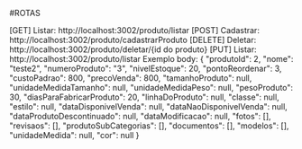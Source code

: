 #ROTAS

[GET] Listar: http://localhost:3002/produto/listar
[POST] Cadastrar: http://localhost:3002/produto/cadastrarProduto
[DELETE] Deletar: http://localhost:3002/produto/deletar/{id do produto}
[PUT] Listar: http://localhost:3002/produto/listar
Exemplo body:
 {
        "produtoId": 2,
        "nome": "teste2",
        "numeroProduto": "3",
        "nivelEstoque": 20,
        "pontoReordenar": 3,
        "custoPadrao": 800,
        "precoVenda": 800,
        "tamanhoProduto": null,
        "unidadeMedidaTamanho": null,
        "unidadeMedidaPeso": null,
        "pesoProduto": 30,
        "diasParaFabricarProduto": 20,
        "linhaDoProduto": null,
        "classe": null,
        "estilo": null,
        "dataDisponivelVenda": null,
        "dataNaoDisponivelVenda": null,
        "dataProdutoDescontinuado": null,
        "dataModificacao": null,
        "fotos": [],
        "revisaos": [],
        "produtoSubCategorias": [],
        "documentos": [],
        "modelos": [],
        "unidadeMedida": null,
        "cor": null
    }
 

